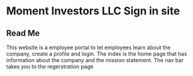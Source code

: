 # Moment Investors LLC Sign in site

## Read Me

This website is a employee portal to let employees learn about the company, create a profile and login. The index is the home page that has information about the company and the mission statement. The nav bar takes you to the regerstration page